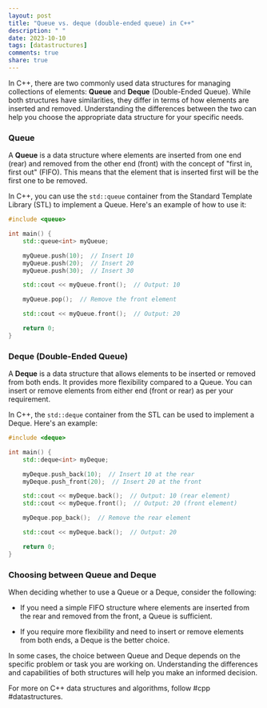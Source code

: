 ```yaml
---
layout: post
title: "Queue vs. deque (double-ended queue) in C++"
description: " "
date: 2023-10-10
tags: [datastructures]
comments: true
share: true
---
```


In C++, there are two commonly used data structures for managing collections of elements: **Queue** and **Deque** (Double-Ended Queue). While both structures have similarities, they differ in terms of how elements are inserted and removed. Understanding the differences between the two can help you choose the appropriate data structure for your specific needs.

### Queue

A **Queue** is a data structure where elements are inserted from one end (rear) and removed from the other end (front) with the concept of "first in, first out" (FIFO). This means that the element that is inserted first will be the first one to be removed.

In C++, you can use the `std::queue` container from the Standard Template Library (STL) to implement a Queue. Here's an example of how to use it:

```cpp
#include <queue>

int main() {
    std::queue<int> myQueue;

    myQueue.push(10);  // Insert 10
    myQueue.push(20);  // Insert 20
    myQueue.push(30);  // Insert 30

    std::cout << myQueue.front();  // Output: 10

    myQueue.pop();  // Remove the front element

    std::cout << myQueue.front();  // Output: 20

    return 0;
}
```

### Deque (Double-Ended Queue)

A **Deque** is a data structure that allows elements to be inserted or removed from both ends. It provides more flexibility compared to a Queue. You can insert or remove elements from either end (front or rear) as per your requirement.

In C++, the `std::deque` container from the STL can be used to implement a Deque. Here's an example:

```cpp
#include <deque>

int main() {
    std::deque<int> myDeque;

    myDeque.push_back(10);  // Insert 10 at the rear
    myDeque.push_front(20);  // Insert 20 at the front

    std::cout << myDeque.back();  // Output: 10 (rear element)
    std::cout << myDeque.front();  // Output: 20 (front element)

    myDeque.pop_back();  // Remove the rear element

    std::cout << myDeque.back();  // Output: 20

    return 0;
}
```

### Choosing between Queue and Deque

When deciding whether to use a Queue or a Deque, consider the following:

- If you need a simple FIFO structure where elements are inserted from the rear and removed from the front, a Queue is sufficient.

- If you require more flexibility and need to insert or remove elements from both ends, a Deque is the better choice.

In some cases, the choice between Queue and Deque depends on the specific problem or task you are working on. Understanding the differences and capabilities of both structures will help you make an informed decision.

For more on C++ data structures and algorithms, follow #cpp #datastructures.
